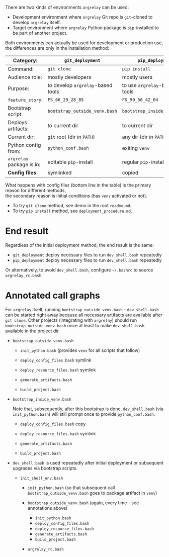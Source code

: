 
There are two kinds of environments `argrelay` can be used:

*   Development environment where `argrelay` Git repo is `git`-cloned to develop `argrelay` itself.
*   Target environment where `argrelay` Python package is `pip`-installed to be part of another project.

Both environments can actually be used for development or production use,
the differences are only in the installation method:

| Category:                 | `git_deployment`                  | `pip_deployment`              |
|---------------------------|-----------------------------------|-------------------------------|
| Command:                  | `git clone`                       | `pip install`                 |
| Audience role:            | mostly developers                 | mostly users                  |
| Purpose:                  | to develop `argrelay`-based tools | to use `argrelay`-based tools |
| `feature_story`:          | `FS_66_29_28_85`                  | `FS_90_56_42_04`              |
| Bootstrap script:         | `bootstrap_outside_venv.bash`     | `bootstrap_inside_venv.bash`  |
| Deploys artifacts:        | to current dir                    | to current dir                |
| Current dir:              | `git` root (dir in `PATH`)        | any dir (dir in `PATH`)       |
| Python config from:       | `python_conf.bash`                | exiting `venv`                |
| `argrelay` package is in: | editable `pip`-install            | regular `pip`-install         |
| **Config files**:         | symlinked                         | copied                        |

What happens with config files (bottom line in the table) is the primary reason for different methods,<br/>
the secondary reason is initial conditions (has `venv` activated or not).

*   To try `git clone` method, see demo in the root `readme.md`.
*   To try `pip install` method, see `deployment_procedure.md`.

# End result

Regardless of the initial deployment method, the end result is the same:
*   `git_deployment` deploy necessary files to run `dev_shell.bash` repeatedly
*   `pip_deployment` deploy necessary files to run `dev_shell.bash` repeatedly

Or alternatively, to avoid `dev_shell.bash`, configure `~/.bashrc` to source `argrelay_rc.bash`.

# Annotated call graphs

For `argrelay` itself, running `bootstrap_outside_venv.bash` - `dev_shell.bash` can be started right away
because all necessary artifacts are available after `git clone`.
Other projects (integrating with `argrelay`) should run `bootstrap_outside_venv.bash` once at least to make
`dev_shell.bash` available in the project dir.

*   `bootstrap_outside_venv.bash`

    *   `init_python.bash` (provides `venv` for all scripts that follow)

    *   `deploy_config_files.bash` symlink

    *   `deploy_resource_files.bash` symlink

    *   `generate_artifacts.bash`

    *   `build_project.bash`

*   `bootstrap_inside_venv.bash`

    Note that, subsequently, after this bootstrap is done,
    `dev_shell.bash` (via `init_python.bash`) will still prompt once to provide `python_conf.bash`.

    *   `deploy_config_files.bash` copy

    *   `deploy_resource_files.bash` symlink

    *   `generate_artifacts.bash`

    *   `build_project.bash`

*   `dev_shell.bash` is used repeatedly after initial deployment or subsequent upgrades via bootstrap scripts.

    *   `init_shell_env.bash`

        *   `init_python.bash`
            (so that subsequent call `bootstrap_outside_venv.bash` goes to package artifact in `venv`)

        *   `bootstrap_outside_venv.bash` (again, every time - see annotations above)
            *   `init_python.bash`
            *   `deploy_config_files.bash`
            *   `deploy_resource_files.bash`
            *   `generate_artifacts.bash`
            *   `build_project.bash`

        *   `argrelay_rc.bash`

